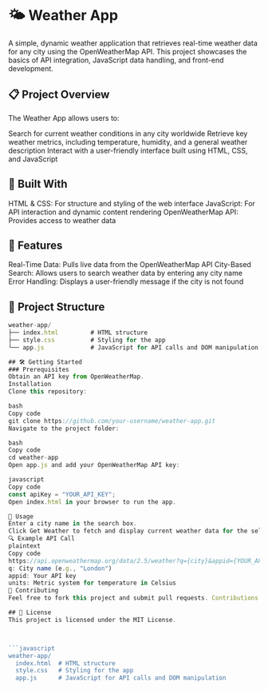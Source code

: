 # 🌤️ Weather App
A simple, dynamic weather application that retrieves real-time weather data for any city using the OpenWeatherMap API. This project showcases the basics of API integration, JavaScript data handling, and front-end development.

## 📋 Project Overview
The Weather App allows users to:

Search for current weather conditions in any city worldwide
Retrieve key weather metrics, including temperature, humidity, and a general weather description
Interact with a user-friendly interface built using HTML, CSS, and JavaScript
## 🔧 Built With
HTML & CSS: For structure and styling of the web interface
JavaScript: For API interaction and dynamic content rendering
OpenWeatherMap API: Provides access to weather data
## 🚀 Features
Real-Time Data: Pulls live data from the OpenWeatherMap API
City-Based Search: Allows users to search weather data by entering any city name
Error Handling: Displays a user-friendly message if the city is not found
## 📂 Project Structure
```javascript
weather-app/
├── index.html         # HTML structure
├── style.css          # Styling for the app
└── app.js             # JavaScript for API calls and DOM manipulation

## 🛠️ Getting Started
### Prerequisites
Obtain an API key from OpenWeatherMap.
Installation
Clone this repository:

bash
Copy code
git clone https://github.com/your-username/weather-app.git
Navigate to the project folder:

bash
Copy code
cd weather-app
Open app.js and add your OpenWeatherMap API key:

javascript
Copy code
const apiKey = "YOUR_API_KEY";
Open index.html in your browser to run the app.

📜 Usage
Enter a city name in the search box.
Click Get Weather to fetch and display current weather data for the selected city.
🔍 Example API Call
plaintext
Copy code
https://api.openweathermap.org/data/2.5/weather?q={city}&appid={YOUR_API_KEY}&units=metric
q: City name (e.g., "London")
appid: Your API key
units: Metric system for temperature in Celsius
🤝 Contributing
Feel free to fork this project and submit pull requests. Contributions are welcome!

## 📄 License
This project is licensed under the MIT License.



```javascript
weather-app/
  index.html  # HTML structure
  style.css   # Styling for the app
  app.js      # JavaScript for API calls and DOM manipulation
